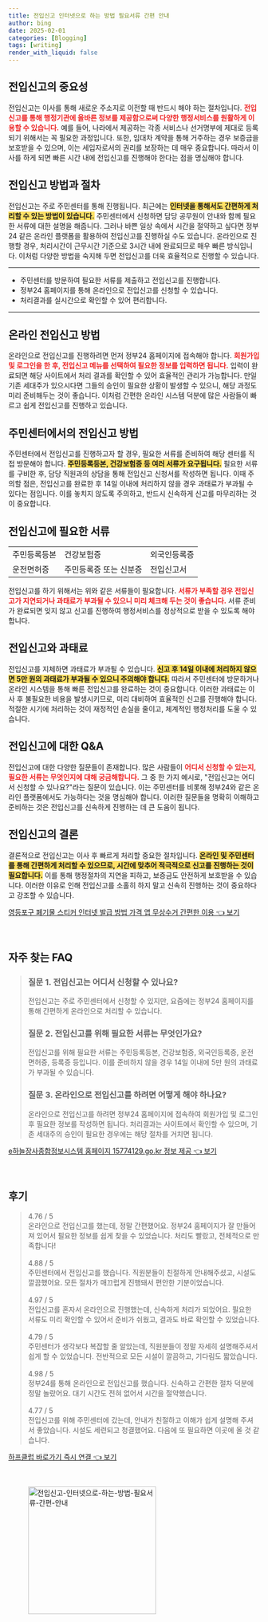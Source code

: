 ```yaml
---
title: 전입신고 인터넷으로 하는 방법 필요서류 간편 안내
author: bing
date: 2025-02-01
categories: [Blogging]
tags: [writing]
render_with_liquid: false
---
```



<h2 id='전입신고의 중요성'>전입신고의 중요성</h2>

<p>전입신고는 이사를 통해 새로운 주소지로 이전할 때 반드시 해야 하는 절차입니다. <b><span style="color: #ee2323;">전입신고를 통해 행정기관에 올바른 정보를 제공함으로써 다양한 행정서비스를 원활하게 이용할 수 있습니다.</span></b> 예를 들어, 나라에서 제공하는 각종 서비스나 선거명부에 제대로 등록되기 위해서는 꼭 필요한 과정입니다. 또한, 임대차 계약을 통해 거주하는 경우 보증금을 보호받을 수 있으며, 이는 세입자로서의 권리를 보장하는 데 매우 중요합니다. 따라서 이사를 하게 되면 빠른 시간 내에 전입신고를 진행해야 한다는 점을 명심해야 합니다.</p>

<h2 id='전입신고 방법과 절차'>전입신고 방법과 절차</h2>

<p>전입신고는 주로 주민센터를 통해 진행됩니다. 최근에는 <b><span style="background-color: #ffe066;">인터넷을 통해서도 간편하게 처리할 수 있는 방법이 있습니다.</span></b> 주민센터에서 신청하면 담당 공무원이 안내와 함께 필요한 서류에 대한 설명을 해줍니다. 그러나 바쁜 일상 속에서 시간을 절약하고 싶다면 정부24 같은 온라인 플랫폼을 활용하여 전입신고를 진행하실 수도 있습니다. 온라인으로 진행할 경우, 처리시간이 근무시간 기준으로 3시간 내에 완료되므로 매우 빠른 방식입니다. 이처럼 다양한 방법을 숙지해 두면 전입신고를 더욱 효율적으로 진행할 수 있습니다.</p>

<hr />

<ul>
    <li>주민센터를 방문하여 필요한 서류를 제출하고 전입신고를 진행합니다.</li>
    <li>정부24 홈페이지를 통해 온라인으로 전입신고를 신청할 수 있습니다.</li>
    <li>처리결과를 실시간으로 확인할 수 있어 편리합니다.</li>
</ul>

<hr />

<h2 id='온라인 전입신고 방법'>온라인 전입신고 방법</h2>

<p>온라인으로 전입신고를 진행하려면 먼저 정부24 홈페이지에 접속해야 합니다. <b><span style="color: #ee2323;">회원가입 및 로그인을 한 후, 전입신고 메뉴를 선택하여 필요한 정보를 입력하면 됩니다.</span></b> 입력이 완료되면 해당 사이트에서 처리 결과를 확인할 수 있어 효율적인 관리가 가능합니다. 만일 기존 세대주가 있으시다면 그들의 승인이 필요한 상황이 발생할 수 있으니, 해당 과정도 미리 준비해두는 것이 좋습니다. 이처럼 간편한 온라인 시스템 덕분에 많은 사람들이 빠르고 쉽게 전입신고를 진행하고 있습니다.</p>

<h2 id='주민센터에서의 전입신고 방법'>주민센터에서의 전입신고 방법</h2>

<p>주민센터에서 전입신고를 진행하고자 할 경우, 필요한 서류를 준비하여 해당 센터를 직접 방문해야 합니다. <b><span style="background-color: #ffe066;">주민등록등본, 건강보험증 등 여러 서류가 요구됩니다.</span></b> 필요한 서류를 구비한 후, 담당 직원과의 상담을 통해 전입신고 신청서를 작성하면 됩니다. 이때 주의할 점은, 전입신고를 완료한 후 14일 이내에 처리하지 않을 경우 과태료가 부과될 수 있다는 점입니다. 이를 놓치지 않도록 주의하고, 반드시 신속하게 신고를 마무리하는 것이 중요합니다.</p>

<h2 id='전입신고에 필요한 서류'>전입신고에 필요한 서류</h2>

<table>
    <tr>
        <td>주민등록등본</td>
        <td>건강보험증</td>
        <td>외국인등록증</td>
    </tr>
    <tr>
        <td>운전면허증</td>
        <td>주민등록증 또는 신분증</td>
        <td>전입신고서</td>
    </tr>
</table>

<p>전입신고를 하기 위해서는 위와 같은 서류들이 필요합니다. <b><span style="color: #ee2323;">서류가 부족할 경우 전입신고가 지연되거나 과태료가 부과될 수 있으니 미리 체크해 두는 것이 좋습니다.</span></b> 서류 준비가 완료되면 잊지 않고 신고를 진행하여 행정서비스를 정상적으로 받을 수 있도록 해야 합니다.</p>

<h2 id='전입신고와 과태료'>전입신고와 과태료</h2>

<p>전입신고를 지체하면 과태료가 부과될 수 있습니다. <b><span style="background-color: #ffe066;">신고 후 14일 이내에 처리하지 않으면 5만 원의 과태료가 부과될 수 있으니 주의해야 합니다.</span></b> 따라서 주민센터에 방문하거나 온라인 시스템을 통해 빠른 전입신고를 완료하는 것이 중요합니다. 이러한 과태료는 이사 후 불필요한 비용을 발생시키므로, 미리 대비하여 효율적인 신고를 진행해야 합니다. 적절한 시기에 처리하는 것이 재정적인 손실을 줄이고, 체계적인 행정처리를 도울 수 있습니다.</p>

<h2 id='전입신고에 대한 Q&A'>전입신고에 대한 Q&A</h2>

<p>전입신고에 대한 다양한 질문들이 존재합니다. 많은 사람들이 <b><span style="color: #ee2323;">어디서 신청할 수 있는지, 필요한 서류는 무엇인지에 대해 궁금해합니다.</span></b> 그 중 한 가지 예시로, "전입신고는 어디서 신청할 수 있나요?"라는 질문이 있습니다. 이는 주민센터를 비롯해 정부24와 같은 온라인 플랫폼에서도 가능하다는 것을 명심해야 합니다. 이러한 질문들을 명확히 이해하고 준비하는 것은 전입신고를 신속하게 진행하는 데 큰 도움이 됩니다.</p>

<h2 id='전입신고의 결론'>전입신고의 결론</h2>

<p>결론적으로 전입신고는 이사 후 빠르게 처리할 중요한 절차입니다. <b><span style="background-color: #ffe066;">온라인 및 주민센터를 통해 간편하게 처리할 수 있으므로, 시간에 맞추어 적극적으로 신고를 진행하는 것이 필요합니다.</span></b> 이를 통해 행정절차의 지연을 피하고, 보증금도 안전하게 보호받을 수 있습니다. 이러한 이유로 인해 전입신고를 소홀히 하지 말고 신속히 진행하는 것이 중요하다고 강조할 수 있습니다.</p>


<p><a class="click-button" title="영등포구 폐기물 스티커 인터넷 발급 방법 가격 앱 무상수거 간편한 이용" href="https://purplelist.github.io/posts/%EC%98%81%EB%93%B1%ED%8F%AC%EA%B5%AC-%ED%8F%90%EA%B8%B0%EB%AC%BC-%EC%8A%A4%ED%8B%B0%EC%BB%A4-%EC%9D%B8%ED%84%B0%EB%84%B7-%EB%B0%9C%EA%B8%89-%EB%B0%A9%EB%B2%95-%EA%B0%80%EA%B2%A9-%EC%95%B1-%EB%AC%B4%EC%83%81%EC%88%98%EA%B1%B0-%EA%B0%84%ED%8E%B8%ED%95%9C-%EC%9D%B4%EC%9A%A9/" rel="dofollow">영등포구 폐기물 스티커 인터넷 발급 방법 가격 앱 무상수거 간편한 이용 👈 보기</a></p><br>
<h2 id='자주_찾는_FAQ'>자주 찾는 FAQ</h2>
<div itemscope="" itemtype="https://schema.org/FAQPage"> 
<blockquote> 
<div itemscope="" itemprop="mainEntity" itemtype="https://schema.org/Question"> 
<h3 itemprop="name">질문 1. 전입신고는 어디서 신청할 수 있나요?</h3> 
<div itemscope="" itemprop="acceptedAnswer" itemtype="https://schema.org/Answer"> 
<span itemprop="text"> 
<p>전입신고는 주로 주민센터에서 신청할 수 있지만, 요즘에는 정부24 홈페이지를 통해 간편하게 온라인으로 처리할 수 있습니다.</p> 
</span> 
</div> 
</div> 
<div itemscope="" itemprop="mainEntity" itemtype="https://schema.org/Question"> 
<h3 itemprop="name">질문 2. 전입신고를 위해 필요한 서류는 무엇인가요?</h3> 
<div itemscope="" itemprop="acceptedAnswer" itemtype="https://schema.org/Answer"> 
<span itemprop="text"> 
<p>전입신고를 위해 필요한 서류는 주민등록등본, 건강보험증, 외국인등록증, 운전면허증, 등록증 등입니다. 이를 준비하지 않을 경우 14일 이내에 5만 원의 과태료가 부과될 수 있습니다.</p> 
</span> 
</div> 
</div> 
<div itemscope="" itemprop="mainEntity" itemtype="https://schema.org/Question"> 
<h3 itemprop="name">질문 3. 온라인으로 전입신고를 하려면 어떻게 해야 하나요?</h3> 
<div itemscope="" itemprop="acceptedAnswer" itemtype="https://schema.org/Answer"> 
<span itemprop="text"> 
<p>온라인으로 전입신고를 하려면 정부24 홈페이지에 접속하여 회원가입 및 로그인 후 필요한 정보를 작성하면 됩니다. 처리결과는 사이트에서 확인할 수 있으며, 기존 세대주의 승인이 필요한 경우에는 해당 절차를 거치면 됩니다.</p> 
</span> 
</div> 
</div> 
</blockquote> 
</div>
<p><a class="click-button" title="e하늘장사종합정보시스템 홈페이지 15774129.go.kr 정보 제공" href="https://purplelist.github.io/posts/e%ED%95%98%EB%8A%98%EC%9E%A5%EC%82%AC%EC%A2%85%ED%95%A9%EC%A0%95%EB%B3%B4%EC%8B%9C%EC%8A%A4%ED%85%9C-%ED%99%88%ED%8E%98%EC%9D%B4%EC%A7%80-15774129.go.kr-%EC%A0%95%EB%B3%B4-%EC%A0%9C%EA%B3%B5/" rel="dofollow">e하늘장사종합정보시스템 홈페이지 15774129.go.kr 정보 제공 👈 보기</a></p><br>
<h2 id='후기'>후기</h2>
<div itemscope itemtype="https://schema.org/Product">
  <blockquote>
  <div itemprop="review" itemscope itemtype="https://schema.org/Review">
      <div itemprop="reviewRating" itemscope itemtype="https://schema.org/Rating"> <span itemprop="ratingValue">4.76</span> / <span itemprop="bestRating">5</span> </div>
      <span itemprop="reviewBody">온라인으로 전입신고를 했는데, 정말 간편했어요. 정부24 홈페이지가 잘 만들어져 있어서 필요한 정보를 쉽게 찾을 수 있었습니다. 처리도 빨랐고, 전체적으로 만족합니다!</span>
  </div>
  <br>
  <div itemprop="review" itemscope itemtype="https://schema.org/Review">
      <div itemprop="reviewRating" itemscope itemtype="https://schema.org/Rating"> <span itemprop="ratingValue">4.88</span> / <span itemprop="bestRating">5</span> </div>
      <span itemprop="reviewBody">주민센터에서 전입신고를 했습니다. 직원분들이 친절하게 안내해주셨고, 시설도 깔끔했어요. 모든 절차가 매끄럽게 진행돼서 편안한 기분이었습니다.</span>
  </div>
  <br>
  <div itemprop="review" itemscope itemtype="https://schema.org/Review">
      <div itemprop="reviewRating" itemscope itemtype="https://schema.org/Rating"> <span itemprop="ratingValue">4.97</span> / <span itemprop="bestRating">5</span> </div>
      <span itemprop="reviewBody">전입신고를 혼자서 온라인으로 진행했는데, 신속하게 처리가 되었어요. 필요한 서류도 미리 확인할 수 있어서 준비가 쉬웠고, 결과도 바로 확인할 수 있었습니다.</span>
  </div>
  <br>
  <div itemprop="review" itemscope itemtype="https://schema.org/Review">
      <div itemprop="reviewRating" itemscope itemtype="https://schema.org/Rating"> <span itemprop="ratingValue">4.79</span> / <span itemprop="bestRating">5</span> </div>
      <span itemprop="reviewBody">주민센터가 생각보다 복잡할 줄 알았는데, 직원분들이 정말 자세히 설명해주셔서 쉽게 할 수 있었습니다. 전반적으로 모든 시설이 깔끔하고, 기다림도 짧았습니다.</span>
  </div>
  <br>
  <div itemprop="review" itemscope itemtype="https://schema.org/Review">
      <div itemprop="reviewRating" itemscope itemtype="https://schema.org/Rating"> <span itemprop="ratingValue">4.98</span> / <span itemprop="bestRating">5</span> </div>
      <span itemprop="reviewBody">정부24를 통해 온라인으로 전입신고를 했습니다. 신속하고 간편한 절차 덕분에 정말 놀랐어요. 대기 시간도 전혀 없어서 시간을 절약했습니다.</span>
  </div>
  <br>
  <div itemprop="review" itemscope itemtype="https://schema.org/Review">
      <div itemprop="reviewRating" itemscope itemtype="https://schema.org/Rating"> <span itemprop="ratingValue">4.77</span> / <span itemprop="bestRating">5</span> </div>
      <span itemprop="reviewBody">전입신고를 위해 주민센터에 갔는데, 안내가 친절하고 이해가 쉽게 설명해 주셔서 좋았습니다. 시설도 세련되고 청결했어요. 다음에 또 필요하면 이곳에 올 것 같습니다.</span>
  </div>
  </blockquote>
</div>
<p><a class="click-button" title="하프클럽 바로가기 즉시 연결" href="https://purplelist.github.io/posts/%ED%95%98%ED%94%84%ED%81%B4%EB%9F%BD-%EB%B0%94%EB%A1%9C%EA%B0%80%EA%B8%B0-%EC%A6%89%EC%8B%9C-%EC%97%B0%EA%B2%B0/" rel="dofollow">하프클럽 바로가기 즉시 연결 👈 보기</a></p><br>
<figure class="image"><img src="https://purplelist.github.io/assets/img/thumbnail/전입신고-인터넷으로-하는-방법-필요서류-간편-안내.webp" alt="전입신고-인터넷으로-하는-방법-필요서류-간편-안내" width="256" height="256"></figure>